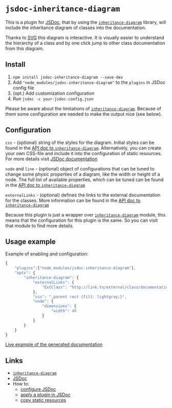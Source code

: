 # `jsdoc-inheritance-diagram`

This is a plugin for [JSDoc](http://usejsdoc.org/), that by using the [`inheritance-diagram`](https://github.com/valerii-zinchenko/inheritance-diagram) library, will include the inheritance diagram of classes into the documentation.

Thanks to [SVG](https://www.w3.org/Graphics/SVG/) this diagram is interactive. It is visually easier to understand the hierarchy of a class and by one click jump to other class documentation from this diagram.


## Install

1. `npm install jsdoc-inheritance-diagram --save-dev`
1. Add `"node_modules/jsdoc-inheritance-diagram"` to the `plugins` in JSDoc config file
1. (opt.) Add customization configuration
1. Run `jsdoc -c your-jsdoc-config.json`

Please be aware about the limitations of [`inheritance-diagram`](https://github.com/valerii-zinchenko/inheritance-diagram#limitations). Because of them some configuration are needed to make the output nice (see below).


## Configuration

`css` - (optional) string of the styles for the diagram. Initial styles can be found in the [API doc to `inheritance-diagram`](https://valerii-zinchenko.github.io/inheritance-diagram/doc/nightly/OutputAdapter.html#_css). Alternatively, you can create your own CSS-file and include it into the configuration of static resources. For more details visit [JSDoc documentation](http://usejsdoc.org/about-configuring-default-template.html#copying-static-files-to-the-output-directory)

`node` and `line` - (optional) object of configurations that can be tuned to change some physic properties of a diagram, like the width or height of a node. The full list of available properties, which can be tuned can be found in the [API doc to `inheritance-diagram`](https://valerii-zinchenko.github.io/inheritance-diagram/doc/nightly/Rendering.html#properties)

`externalLinks` - (optional) defines the links to the external documentation for the classes. More information can be found in the [API doc to `inheritance-diagram`](https://valerii-zinchenko.github.io/inheritance-diagram/doc/nightly/InputAdapter.html#properties)

Because this plugin is just a wrapper over [`inheritance-diagram`](https://github.com/valerii-zinchenko/inheritance-diagram) module, this means that the configuration for this plugin is the same. So you can visit that module to find more details.


## Usage example

Example of enabling and configuration:

```js
{
	"plugins":["node_modules/jsdoc-inheritance-diagram"],
	"opts": {
		"inheritance-diagram": {
			"externalLinks": {
				"ExtClass": "http://link.to/external/class/documentation.html"
			},
			"css": ".parent rect {fill: lightgray;}",
			"node": {
				"dimensions": {
					"width": 40
				}
			}
		}
	}
}
```

[Live example of the generated documentation](https://valerii-zinchenko.github.io/jsdoc-inheritance-diagram/doc/ChildL21.html)


## Links

* [`inheritance-diagram`](https://github.com/valerii-zinchenko/inheritance-diagram)
* [JSDoc](http://usejsdoc.org/)
* How to:
	* [configure JSDoc](http://usejsdoc.org/about-configuring-jsdoc.html)
	* [apply a plugin in JSDoc](http://usejsdoc.org/about-configuring-jsdoc.html#plugins)
	* [copy static resources](http://usejsdoc.org/about-configuring-default-template.html#copying-static-files-to-the-output-directory)
